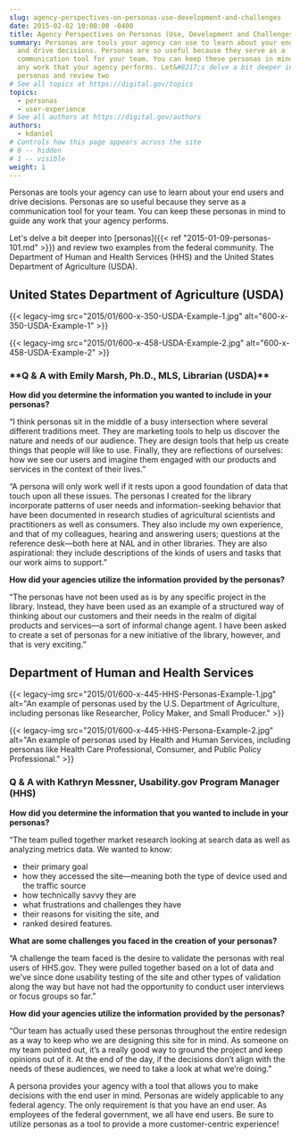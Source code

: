 ```yaml
---
slug: agency-perspectives-on-personas-use-development-and-challenges
date: 2015-02-02 10:00:00 -0400
title: Agency Perspectives on Personas (Use, Development and Challenges)
summary: Personas are tools your agency can use to learn about your end users
  and drive decisions. Personas are so useful because they serve as a
  communication tool for your team. You can keep these personas in mind to guide
  any work that your agency performs. Let&#8217;s delve a bit deeper into
  personas and review two
# See all topics at https://digital.gov/topics
topics:
  - personas
  - user-experience
# See all authors at https://digital.gov/authors
authors:
  - kdaniel
# Controls how this page appears across the site
# 0 -- hidden
# 1 -- visible
weight: 1
---
```

Personas are tools your agency can use to learn about your end users and drive decisions. Personas are so useful because they serve as a communication tool for your team. You can keep these personas in mind to guide any work that your agency performs.

Let's delve a bit deeper into [personas]({{< ref "2015-01-09-personas-101.md" >}}) and review two examples from the federal community. The Department of Human and Health Services (HHS) and the United States Department of Agriculture (USDA).

## United States Department of Agriculture (USDA)

{{< legacy-img src="2015/01/600-x-350-USDA-Example-1.jpg" alt="600-x-350-USDA-Example-1" >}}

{{< legacy-img src="2015/01/600-x-458-USDA-Example-2.jpg" alt="600-x-458-USDA-Example-2" >}}

### \***\*Q & A with Emily Marsh, Ph.D., MLS, Librarian (USDA)\****

**How did you determine the information you wanted to include in your personas?**

“I think personas sit in the middle of a busy intersection where several different traditions meet. They are marketing tools to help us discover the nature and needs of our audience. They are design tools that help us create things that people will like to use. Finally, they are reflections of ourselves: how we see our users and imagine them engaged with our products and services in the context of their lives.”

“A persona will only work well if it rests upon a good foundation of data that touch upon all these issues. The personas I created for the library incorporate patterns of user needs and information-seeking behavior that have been documented in research studies of agricultural scientists and practitioners as well as consumers. They also include my own experience, and that of my colleagues, hearing and answering users; questions at the reference desk—both here at NAL and in other libraries. They are also aspirational: they include descriptions of the kinds of users and tasks that our work aims to support.”

**How did your agencies utilize the information provided by the personas?**

“The personas have not been used as is by any specific project in the library. Instead, they have been used as an example of a structured way of thinking about our customers and their needs in the realm of digital products and services—a sort of informal change agent. I have been asked to create a set of personas for a new initiative of the library, however, and that is very exciting.”

## Department of Human and Health Services

{{< legacy-img src="2015/01/600-x-445-HHS-Personas-Example-1.jpg" alt="An example of personas used by the U.S. Department of Agriculture, including personas like Researcher, Policy Maker, and Small Producer." >}}

{{< legacy-img src="2015/01/600-x-445-HHS-Persona-Example-2.jpg" alt="An example of personas used by Health and Human Services, including personas like Health Care Professional, Consumer, and Public Policy Professional." >}}

### **Q & A with Kathryn Messner, Usability.gov Program Manager (HHS)**

**How did you determine the information that you wanted to include in your personas?**

“The team pulled together market research looking at search data as well as analyzing metrics data. We wanted to know:

* their primary goal
* how they accessed the site—meaning both the type of device used and the traffic source
* how technically savvy they are
* what frustrations and challenges they have
* their reasons for visiting the site, and
* ranked desired features.

**What are some challenges you faced in the creation of your personas?**

“A challenge the team faced is the desire to validate the personas with real users of HHS.gov. They were pulled together based on a lot of data and we've since done usability testing of the site and other types of validation along the way but have not had the opportunity to conduct user interviews or focus groups so far.”

**How did your agencies utilize the information provided by the personas?**

“Our team has actually used these personas throughout the entire redesign as a way to keep who we are designing this site for in mind. As someone on my team pointed out, it’s a really good way to ground the project and keep opinions out of it. At the end of the day, if the decisions don’t align with the needs of these audiences, we need to take a look at what we’re doing.”

A persona provides your agency with a tool that allows you to make decisions with the end user in mind. Personas are widely applicable to any federal agency. The only requirement is that you have an end user. As employees of the federal government, we all have end users. Be sure to utilize personas as a tool to provide a more customer-centric experience!
